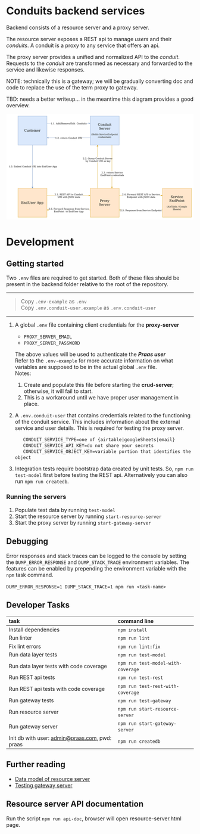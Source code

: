 # Conduits backend services

Backend consists of a resource server and a proxy server.

The resource server exposes a REST api to manage _users_ and their
_conduits_. A conduit is a proxy to any service that offers an api.

The proxy server provides a unified and normalized API to the _conduit_.
Requests to the _conduit_ are transformed as necessary and forwarded to
the service and likewise responses.

NOTE: technically this is a gateway; we will be gradually converting doc
and code to replace the use of the term proxy to gateway.

TBD: needs a better writeup... in the meantime this diagram provides a
good overview.

![Collaboration Diagram](../research/diagrams/collaboration-diagram.png)

# Development

## Getting started

Two `.env` files are required to get started. Both of these files should
be present in the backend folder relative to the root of the repository.

---

> Copy `.env-example` as `.env`<br>
> Copy `.env.conduit-user.example` as `.env.conduit-user`

---

1. A global `.env` file containing client credentials for the
   **proxy-server**

   - `PROXY_SERVER_EMAIL`
   - `PROXY_SERVER_PASSWORD`

   The above values will be used to authenticate the **_Praas user_**
   <br>
   Refer to the `.env-example` for more accurate information
   on what variables are supposed to be in the actual global
   `.env` file.
   <br>
   Notes:

   1. Create and populate this file before starting the
      **crud-server**; otherwise, it will fail to start.
   2. This is a workaround until we have proper user
      management in place.

2. A `.env.conduit-user` that contains credentials related to
   the functioning of the conduit service. This includes
   information about the external service and user details.
   This is required for testing the proxy server.
   ```code
      CONDUIT_SERVICE_TYPE=one of {airtable|googleSheets|email}
      CONDUIT_SERVICE_API_KEY=do not share your secrets
      CONDUIT_SERVICE_OBJECT_KEY=variable portion that identifies the object
   ```
3. Integration tests require bootstrap data created by unit tests. So,
   `npm run test-model` first before testing the REST api. Alternatively
   you can also run `npm run createdb`.

### Running the servers

1. Populate test data by running `test-model`
2. Start the resource server by running `start-resource-server`
3. Start the proxy server by running `start-gateway-server`

## Debugging

Error responses and stack traces can be logged to the console by setting
the `DUMP_ERROR_RESPONSE` and `DUMP_STACK_TRACE` environment variables.
The features can be enabled by prepending the environment variable with
the `npm` task command.

`DUMP_ERROR_RESPONSE=1 DUMP_STACK_TRACE=1 npm run <task-name>`

## Developer Tasks

| task                                           | command line                       |
| :--------------------------------------------- | :--------------------------------- |
| Install dependencies                           | `npm install`                      |
| Run linter                                     | `npm run lint`                     |
| Fix lint errors                                | `npm run lint:fix`                 |
| Run data layer tests                           | `npm run test-model`               |
| Run data layer tests with code coverage        | `npm run test-model-with-coverage` |
| Run REST api tests                             | `npm run test-rest`                |
| Run REST api tests with code coverage          | `npm run test-rest-with-coverage`  |
| Run gateway tests                              | `npm run test-gateway`             |
| Run resource server                            | `npm run start-resource-server`    |
| Run gateway server                             | `npm run start-gateway-server`     |
| Init db with user: admin@praas.com, pwd: praas | `npm run createdb`                 |

## Further reading

- [Data model of resource server](crud-server/README.md)
- [Testing gateway server](proxy-server/README.md)

## Resource server API documentation

Run the script `npm run api-doc`, browser will open resource-server.html page.